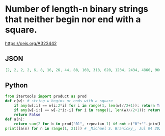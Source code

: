 # Number of length\-n binary strings that neither begin nor end with a square\.
https://oeis.org/A323442
## JSON
```JSON
[2, 2, 2, 2, 6, 8, 16, 26, 44, 88, 160, 318, 620, 1234, 2434, 4860, 9664, 19282, 38450, 76804, 153362, 306524, 612576, 1224770, 2448594, 4896428, 9790988, 19580486, 39157180, 78311372, 156615316, 313224766, 626434456, 1252857082, 2505684038, 5011344512]
```
## Python
```Python
from itertools import product as prod
def c(w): # string w begins or ends with a square
    if any(w[:i] == w[i:2*i] for i in range(1, len(w)//2+1)): return True
    if any(w[-i:] == w[-2*i:-i] for i in range(1, len(w)//2+1)): return True
    return False
def a(n):
    return sum(2 for b in prod("01", repeat=n-1) if not c("0"+"".join(b)))
print([a(n) for n in range(1, 21)]) # _Michael S. Branicky_, Jul 04 2022
```
